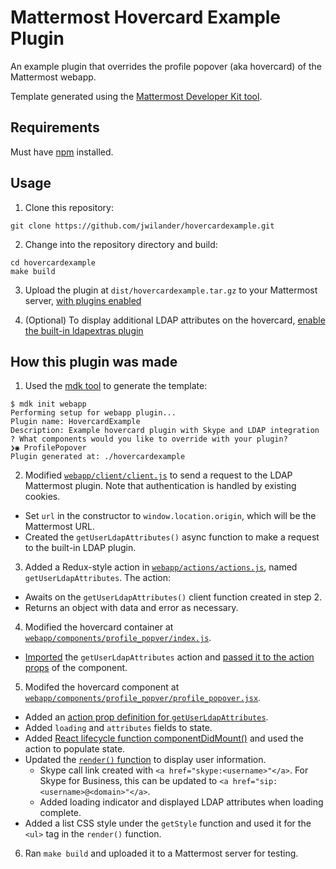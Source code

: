 # Mattermost Hovercard Example Plugin

An example plugin that overrides the profile popover (aka hovercard) of the Mattermost webapp.

Template generated using the [Mattermost Developer Kit tool](https://www.npmjs.com/package/mdk).

## Requirements

Must have [npm](https://www.npmjs.com/) installed.

## Usage

1. Clone this repository:
```
git clone https://github.com/jwilander/hovercardexample.git
```
2. Change into the repository directory and build:
```
cd hovercardexample
make build
```
3. Upload the plugin at `dist/hovercardexample.tar.gz` to your Mattermost server, [with plugins enabled](https://docs.google.com/document/d/17twWiy1AtlMC_h_sgJCoeaj3syz9njcY_n7U8gtT3O8/edit#bookmark=id.sfj0fvfr9bt8)

4. (Optional) To display additional LDAP attributes on the hovercard, [enable the built-in ldapextras plugin](https://docs.google.com/document/d/17twWiy1AtlMC_h_sgJCoeaj3syz9njcY_n7U8gtT3O8/edit#bookmark=id.qrdmv3bpd470)

## How this plugin was made

1. Used the [mdk tool](https://www.npmjs.com/package/mdk) to generate the template:

```
$ mdk init webapp
Performing setup for webapp plugin...
Plugin name: HovercardExample
Description: Example hovercard plugin with Skype and LDAP integration
? What components would you like to override with your plugin?
❯◉ ProfilePopover
Plugin generated at: ./hovercardexample
```

2. Modified [`webapp/client/client.js`](https://github.com/jwilander/hovercardexample/blob/master/webapp/client/client.js) to send a request to the LDAP Mattermost plugin. Note that authentication is handled by existing cookies.
  * Set `url` in the constructor to `window.location.origin`, which will be the Mattermost URL.
  * Created the `getUserLdapAttributes()` async function to make a request to the built-in LDAP plugin.
3. Added a Redux-style action in [`webapp/actions/actions.js`](https://github.com/jwilander/hovercardexample/blob/master/webapp/actions/actions.js), named `getUserLdapAttributes`. The action:
  * Awaits on the `getUserLdapAttributes()` client function created in step 2. 
  * Returns an object with data and error as necessary.
4. Modified the hovercard container at [`webapp/components/profile_popver/index.js`](https://github.com/jwilander/hovercardexample/blob/master/webapp/components/profile_popover/index.js).
  * [Imported](https://github.com/jwilander/hovercardexample/blob/master/webapp/components/profile_popover/index.js#L3) the `getUserLdapAttributes` action and [passed it to the action props](https://github.com/jwilander/hovercardexample/blob/master/webapp/components/profile_popover/index.js#L15) of the component.
5. Modifed the hovercard component at [`webapp/components/profile_popver/profile_popover.jsx`](https://github.com/jwilander/hovercardexample/blob/master/webapp/components/profile_popover/profile_popover.jsx).
  * Added an [action prop definition for `getUserLdapAttributes`](https://github.com/jwilander/hovercardexample/blob/master/webapp/components/profile_popover/profile_popover.jsx#L62).
  * Added `loading` and `attributes` fields to state.
  * Added [React lifecycle function componentDidMount()](https://facebook.github.io/react/docs/react-component.html#componentdidmount) and used the action to populate state.
  * Updated the [`render()` function](https://github.com/jwilander/hovercardexample/blob/master/webapp/components/profile_popover/profile_popover.jsx#L93) to display user information.
    * Skype call link created with `<a href="skype:<username>"</a>`. For Skype for Business, this can be updated to `<a href="sip:<username>@<domain>"</a>`.
    * Added loading indicator and displayed LDAP attributes when loading complete.
  * Added a list CSS style under the `getStyle` function and used it for the `<ul>` tag in the `render()` function.
6. Ran `make build` and uploaded it to a Mattermost server for testing.
